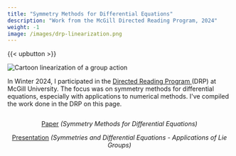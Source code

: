 ```yaml
---
title: "Symmetry Methods for Differential Equations"
description: "Work from the McGill Directed Reading Program, 2024"
weight: -1
image: /images/drp-linearization.png
---
```


{{< upbutton >}}

<div class="image-wrapper">
<img src="/images/drp-linearization.png" alt="Cartoon linearization of a group action"/>
</div>

In Winter 2024, I participated in the <a href="https://www.math.mcgill.ca/gsams/drp/index.html" target="_blank">Directed Reading Program </a>(DRP) at McGill University. The focus was on symmetry methods for differential equations, especially with applications to numerical methods. I've compiled the work done in the DRP on this page.

<!-- TODO maybe add picture -->
<div style="display:flex; flex-direction:column; text-align: center;">
    <div>
        <p><a href="https://www.math.mcgill.ca/gsams/drp/papers/papers2024/Louis-Meunier.pdf" target="_blank">Paper</a> <em>(Symmetry Methods for Differential Equations)</em></p>
         <p><a href="/images/drp-prez.pdf" target="_blank">Presentation</a> <em>(Symmetries and Differential Equations - Applications of Lie Groups)</em></p>
    </div>
</div>




<!-- <a target="_blank" href="https://gist.github.com/louismeunier/73bca85d475ec6ae2541040b58aeea9d">Source Code<a> -->